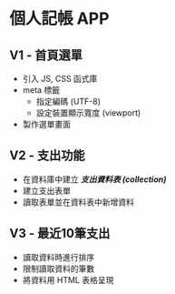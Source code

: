 # 個人記帳 APP

## V1 - 首頁選單

* 引入 JS, CSS 函式庫
* meta 標籤
  * 指定編碼 (UTF-8)
  * 設定裝置顯示寬度 (viewport)
* 製作選單畫面


## V2 - 支出功能

* 在資料庫中建立 ***支出資料表 (collection)***
* 建立支出表單
* 讀取表單並在資料表中新增資料

## V3 - 最近10筆支出

* 讀取資料時進行排序
* 限制讀取資料的筆數
* 將資料用 HTML 表格呈現